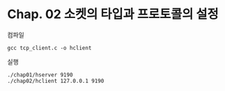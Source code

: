 # Chap. 02 소켓의 타입과 프로토콜의 설정

컴파일
```
gcc tcp_client.c -o hclient
```

실행
```
./chap01/hserver 9190
./chap02/hclient 127.0.0.1 9190
```